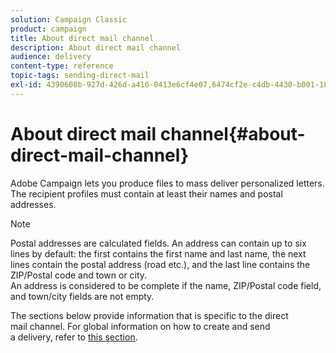```yaml
---
solution: Campaign Classic
product: campaign
title: About direct mail channel
description: About direct mail channel
audience: delivery
content-type: reference
topic-tags: sending-direct-mail
exl-id: 4390608b-927d-426d-a416-0413e6cf4e07,6474cf2e-c4db-4430-b001-18bf4911b0ea
---
```

# About direct mail channel{#about-direct-mail-channel}

Adobe Campaign lets you produce files to mass deliver personalized letters. The recipient profiles must contain at least their names and postal addresses.

>[!NOTE]
>
>Postal addresses are calculated fields. An address can contain up to six lines by default: the first contains the first name and last name, the next lines contain the postal address (road etc.), and the last line contains the ZIP/Postal code and town or city.  
>An address is considered to be complete if the name, ZIP/Postal code field, and town/city fields are not empty.

The sections below provide information that is specific to the direct mail channel. For global information on how to create and send a delivery, refer to [this section](../../delivery/using/steps-about-delivery-creation-steps.md).
